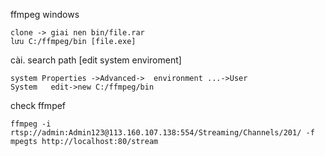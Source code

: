 ffmpeg windows

    clone -> giai nen bin/file.rar
    lưu C:/ffmpeg/bin [file.exe]
cài. search path [edit system enviroment]

    system Properties ->Advanced->  environment ...->User
    System   edit->new C:/ffmpeg/bin
check ffmpef

    ffmpeg -i rtsp://admin:Admin123@113.160.107.138:554/Streaming/Channels/201/ -f mpegts http://localhost:80/stream



